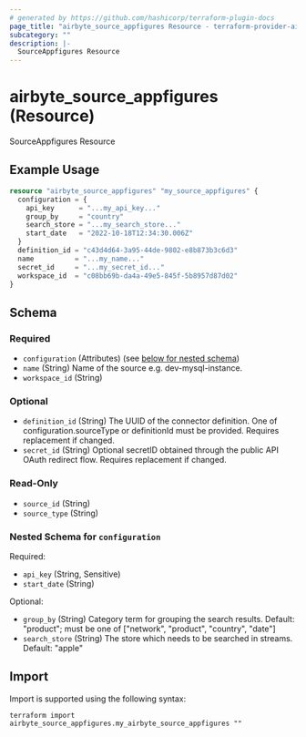 ```yaml
---
# generated by https://github.com/hashicorp/terraform-plugin-docs
page_title: "airbyte_source_appfigures Resource - terraform-provider-airbyte"
subcategory: ""
description: |-
  SourceAppfigures Resource
---
```


# airbyte_source_appfigures (Resource)

SourceAppfigures Resource

## Example Usage

```terraform
resource "airbyte_source_appfigures" "my_source_appfigures" {
  configuration = {
    api_key      = "...my_api_key..."
    group_by     = "country"
    search_store = "...my_search_store..."
    start_date   = "2022-10-18T12:34:30.006Z"
  }
  definition_id = "c43d4d64-3a95-44de-9802-e8b873b3c6d3"
  name          = "...my_name..."
  secret_id     = "...my_secret_id..."
  workspace_id  = "c08bb69b-da4a-49e5-845f-5b8957d87d02"
}
```

<!-- schema generated by tfplugindocs -->
## Schema

### Required

- `configuration` (Attributes) (see [below for nested schema](#nestedatt--configuration))
- `name` (String) Name of the source e.g. dev-mysql-instance.
- `workspace_id` (String)

### Optional

- `definition_id` (String) The UUID of the connector definition. One of configuration.sourceType or definitionId must be provided. Requires replacement if changed.
- `secret_id` (String) Optional secretID obtained through the public API OAuth redirect flow. Requires replacement if changed.

### Read-Only

- `source_id` (String)
- `source_type` (String)

<a id="nestedatt--configuration"></a>
### Nested Schema for `configuration`

Required:

- `api_key` (String, Sensitive)
- `start_date` (String)

Optional:

- `group_by` (String) Category term for grouping the search results. Default: "product"; must be one of ["network", "product", "country", "date"]
- `search_store` (String) The store which needs to be searched in streams. Default: "apple"

## Import

Import is supported using the following syntax:

```shell
terraform import airbyte_source_appfigures.my_airbyte_source_appfigures ""
```

